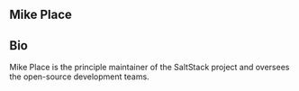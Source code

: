 ## Mike Place

## Bio 

Mike Place is the principle maintainer of the SaltStack project and oversees the open-source development teams.
